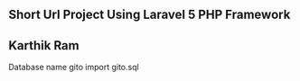 ## Short Url Project Using Laravel 5 PHP Framework

## Karthik Ram


Database name gito
	import gito.sql
	
